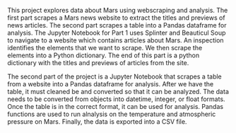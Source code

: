 This project explores data about Mars using webscraping and analysis. The first part scrapes a Mars news website to extract the titles and
previews of news articles. The second part scrapes a table into a Pandas dataframe for analysis. The Jupyter Notebook for Part 1 uses Splinter
and Beauticul Soup to navigate to a website which contains articles about Mars. An inspection identifies the elements that we want to scrape. 
We then scrape the elements into a Python dictionary. The end of this part is a python dictionary with the titles and previews of articles 
from the site. 

The second part of the project is a Jupyter Notebook that scrapes a table from a website into a Pandas dataframe for analysis. After we have
the table, it must cleaned be and converted so that it can be analyzed. The data needs to be converted from objects into datetime, integer, or float
formats. Once the table is in the correct format, it can be used for analysis. Pandas functions are used to run alnalysis on the temperature
and atmospheric pressure on Mars. Finally, the data is exported into a CSV file. 
